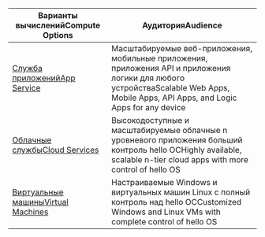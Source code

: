 
| <span data-ttu-id="0859b-101">Варианты вычислений</span><span class="sxs-lookup"><span data-stu-id="0859b-101">Compute Options</span></span> | <span data-ttu-id="0859b-102">Аудитория</span><span class="sxs-lookup"><span data-stu-id="0859b-102">Audience</span></span> |
| --- | --- |
| <span data-ttu-id="0859b-103">[Служба приложений][lnk_app]</span><span class="sxs-lookup"><span data-stu-id="0859b-103">[App Service][lnk_app]</span></span> |<span data-ttu-id="0859b-104">Масштабируемые веб-приложения, мобильные приложения, приложения API и приложения логики для любого устройства</span><span class="sxs-lookup"><span data-stu-id="0859b-104">Scalable Web Apps, Mobile Apps, API Apps, and Logic Apps for any device</span></span> |
| <span data-ttu-id="0859b-105">[Облачные службы][lnk_cloud]</span><span class="sxs-lookup"><span data-stu-id="0859b-105">[Cloud Services][lnk_cloud]</span></span> |<span data-ttu-id="0859b-106">Высокодоступные и масштабируемые облачные n уровневого приложения больший контроль hello ОС</span><span class="sxs-lookup"><span data-stu-id="0859b-106">Highly available, scalable n-tier cloud apps with more control of hello OS</span></span> |
| <span data-ttu-id="0859b-107">[Виртуальные машины][lnk_vm]</span><span class="sxs-lookup"><span data-stu-id="0859b-107">[Virtual Machines][lnk_vm]</span></span> |<span data-ttu-id="0859b-108">Настраиваемые Windows и виртуальных машин Linux с полный контроль над hello ОС</span><span class="sxs-lookup"><span data-stu-id="0859b-108">Customized Windows and Linux VMs with complete control of hello OS</span></span> |

[lnk_app]: ../articles/app-service-web/app-service-web-overview.md
[lnk_vm]:../articles/virtual-machines/windows/overview.md
[lnk_cloud]: ../articles/cloud-services/cloud-services-choose-me.md